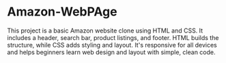 # Amazon-WebPAge
This project is a basic Amazon website clone using HTML and CSS. It includes a header, search bar, product listings, and footer. HTML builds the structure, while CSS adds styling and layout. It's responsive for all devices and helps beginners learn web design and layout with simple, clean code.
